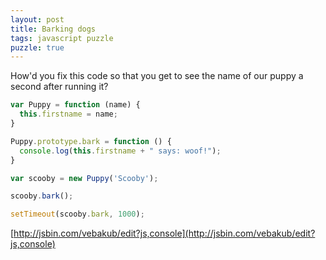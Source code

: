 ```yaml
---
layout: post
title: Barking dogs
tags: javascript puzzle
puzzle: true
---
```


How'd you fix this code so that you get to see the name of our puppy a second after running it?

```js
var Puppy = function (name) {
  this.firstname = name;
}

Puppy.prototype.bark = function () {
  console.log(this.firstname + " says: woof!");
}

var scooby = new Puppy('Scooby');

scooby.bark();

setTimeout(scooby.bark, 1000);
```

[http://jsbin.com/vebakub/edit?js,console](http://jsbin.com/vebakub/edit?js,console)
